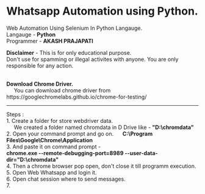 # Whatsapp Automation using Python.
Web Automation Using Selenium In Python Langauge.
<br>
Langauge - <b>Python</b>
<br>
Programmer - <b>AKASH PRAJAPATI</b>

<b>Disclaimer</b> - This is for only educational purpose.<br>
Don't use for spamming or illegal activites with anyone. You are only responsible for any action.

<br>
<b>Download Chrome Driver.</b><br>
&nbsp;&nbsp;&nbsp;&nbsp;&nbsp;You can download chrome driver from https://googlechromelabs.github.io/chrome-for-testing/
<hr>
Steps : <br>
1. Create a folder for store webdriver data.<br>
&nbsp;&nbsp;&nbsp;&nbsp&nbsp;We created a folder named chromdata in D Drive like - <b>"D:\chromdata"</b><br>
2. Open your command prompt and go on.
&nbsp;&nbsp;&nbsp;&nbsp;&nbsp;<b>C:\Program Files\Google\Chrome\Application</b><br>
3. And paste it on command prompt - <br><b>chrome.exe --remote-debugging-port=8989 --user-data-dir="D:\chromdata"</b><br>
4. Then a chrome browser pop open, don't close it till programm execution.<br>
5. Open Web Whatsapp and login it.<br>
6. Open chat session where to send messages.<br>
7. 

